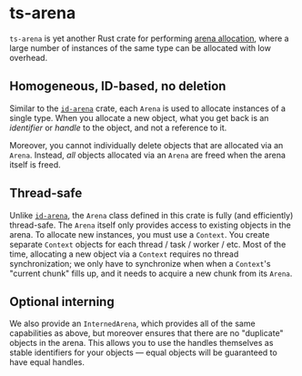 # ts-arena

`ts-arena` is yet another Rust crate for performing [arena allocation][], where
a large number of instances of the same type can be allocated with low overhead.

[arena allocation]: https://en.wikipedia.org/wiki/Region-based_memory_management

## Homogeneous, ID-based, no deletion

Similar to the [`id-arena`][] crate, each `Arena` is used to allocate instances
of a single type.  When you allocate a new object, what you get back is an
_identifier_ or _handle_ to the object, and not a reference to it.

Moreover, you cannot individually delete objects that are allocated via an
`Arena`.  Instead, _all_ objects allocated via an `Arena` are freed when the
arena itself is freed.

[`id-arena`]: https://docs.rs/id-arena/

## Thread-safe

Unlike [`id-arena`][], the `Arena` class defined in this crate is fully (and
efficiently) thread-safe.  The `Arena` itself only provides access to existing
objects in the arena.  To allocate new instances, you must use a `Context`.  You
create separate `Context` objects for each thread / task / worker / etc.  Most
of the time, allocating a new object via a `Context` requires no thread
synchronization; we only have to synchronize when when a `Context`'s "current
chunk" fills up, and it needs to acquire a new chunk from its `Arena`.

## Optional interning

We also provide an `InternedArena`, which provides all of the same capabilities
as above, but moreover ensures that there are no "duplicate" objects in the
arena.  This allows you to use the handles themselves as stable identifiers for
your objects — equal objects will be guaranteed to have equal handles.
